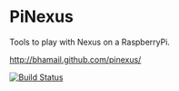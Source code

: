 PiNexus
=======

Tools to play with Nexus on a RaspberryPi.

http://bhamail.github.com/pinexus/

[![Build Status](https://travis-ci.org/bhamail/pinexus.svg?branch=master)](https://travis-ci.org/bhamail/pinexus)
